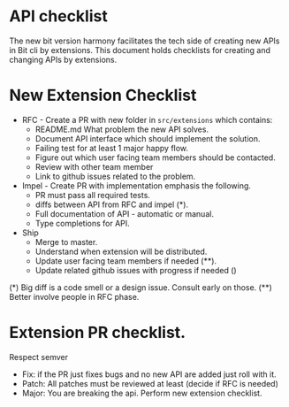 API checklist
==============

The new bit version harmony facilitates the tech side of creating new APIs in Bit cli by extensions.
This document holds checklists for creating and changing APIs by extensions.

New Extension Checklist
=======================
* RFC - Create a PR with new folder in `src/extensions` which contains:
  - README.md What problem the new API solves.
  - Document API interface which should implement the solution.
  - Failing test for at least 1 major happy flow.
  - Figure out which user facing team members should be contacted.
  - Review with other team member
  - Link to github issues related to the problem.
* Impel - Create PR with implementation emphasis the following.
  - PR must pass all required tests.
  - diffs between API from RFC and impel (*).
  - Full documentation of API - automatic or manual.
  - Type completions for API.
* Ship
  - Merge to master.
  - Understand when extension will be distributed.
  - Update user facing team members if needed (**).
  - Update related github issues with progress if needed ()

 (*) Big diff is a code smell or a design issue. Consult early on those.
 (**) Better involve people in RFC phase.

Extension PR checklist.
======================
Respect semver

- Fix: if the PR just fixes bugs and no new API are added just roll with it.
- Patch:  All patches must be reviewed at least (decide if RFC is needed)
- Major:  You are breaking the api. Perform new extension checklist.


